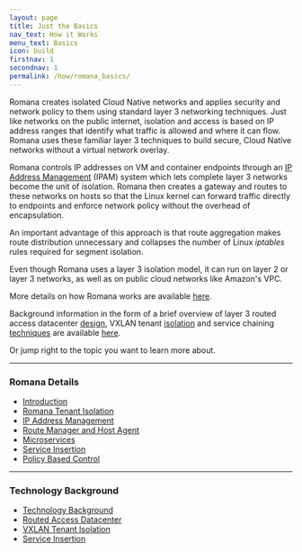 ```yaml
---
layout: page
title: Just the Basics
nav_text: How it Works
menu_text: Basics
icon: build
firstnav: 1
secondnav: 1
permalink: /how/romana_basics/
---
```


Romana creates isolated Cloud Native networks and applies security and network policy to them using standard layer 3 networking techniques. Just like networks on the public internet, isolation and access is based on IP address ranges that identify what traffic is allowed and where it can flow. Romana uses these familiar layer 3 techniques to build secure, Cloud Native networks without a virtual network overlay.

Romana controls IP addresses on VM and container endpoints through an [IP Address Management](how/romana_details/) (IPAM) system which lets complete layer 3 networks become the unit of isolation. Romana then creates a gateway and routes to these networks on hosts so that the Linux kernel can forward traffic directly to endpoints and enforce network policy without the overhead of encapsulation.

An important advantage of this approach is that route aggregation makes route distribution unnecessary and collapses the number of Linux *iptables* rules required for segment isolation.

Even though Romana uses a layer 3 isolation model, it can run on layer 2 or layer 3 networks, as well as on public cloud networks like Amazon's VPC.

More details on how Romana works are available [here](/how/romana_details/). 

Background information in the form of a brief overview of layer 3 routed access datacenter [design](/how/background/#routed-access-datacenter),  VXLAN tenant [isolation](/how/background/#vxlan-tenant-isolation) and service chaining [techniques](/how/background/#service-insertion) 
are available [here](/how/background/).

Or jump right to the topic you want to learn more about.

---

### Romana Details  

- [Introduction](/how/romana_details/#introduction)
- [Romana Tenant Isolation](/how/romana_details/#romana-tenant-isolation)
- [IP Address Management](/how/romana_details/#ip-address-management)
- [Route Manager and Host Agent](/how/romana_details/#route-manager-and-host-agent) 
- [Microservices](/how/romana_details/#microservices) 
- [Service Insertion](/how/romana_details/#service-insertion) 
- [Policy Based Control](/how/romana_details/#policy-based-control)  


---

### Technology Background 

- [Technology Background](/how/background/)
- [Routed Access Datacenter](/how/background/#routed-access-datacenter)
- [VXLAN Tenant Isolation](/how/background/#vxlan-tenant-isolation)
- [Service Insertion](/how/background/#service-insertion) 

